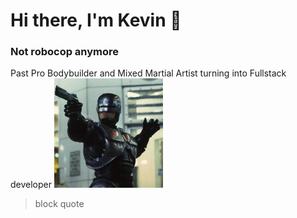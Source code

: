 # Hi there, I'm Kevin  	:monkey:
### Not robocop anymore
Past Pro Bodybuilder and Mixed Martial Artist turning into Fullstack developer
![](./Robocop.png)
> block quote
